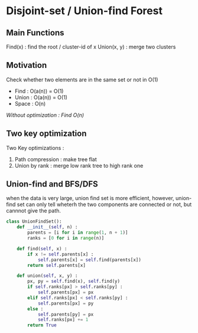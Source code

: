 # Disjoint-set / Union-find Forest

## Main Functions
Find(x) : find the root / cluster-id of x
Union(x, y) : merge two clusters

## Motivation
Check whether two elements are in the same set or not in O(1)
- Find : O(a(n)) = O(1)
- Union : O(a(n)) = O(1)
- Space : O(n)

*Without optimization : Find O(n)*

## Two key optimization
Two Key optimizations : 
1. Path compression : make tree flat
2. Union by rank : merge low rank tree to high rank one

## Union-find and BFS/DFS
when the data is very large, union find set is more efficient, however, union-find set can only tell wheterh the two components are connected or not, but cannnot give the path.
```python
class UnionFindSet():
    def __init__(self, n) :
        parents = [i for i in range(1, n + 1)]
        ranks = [0 for i in range(n)]

    def find(self, x) :
        if x != self.parents[x] :
            self.parents[x] = self.find(parents[x])
        return self.parents[x]

    def union(self, x, y) :
        px, py = self.find(x), self.find(y)
        if self.ranks[px] > self.ranks[py] :
            self.parents[px] = px
        elif self.ranks[px] < self.ranks[py] :
            self.parents[px] = py
        else :
            self.parents[py] = px
            self.ranks[px] += 1
        return True 
```
